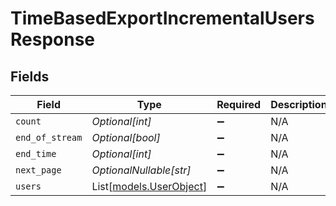 # TimeBasedExportIncrementalUsersResponse


## Fields

| Field                                              | Type                                               | Required                                           | Description                                        |
| -------------------------------------------------- | -------------------------------------------------- | -------------------------------------------------- | -------------------------------------------------- |
| `count`                                            | *Optional[int]*                                    | :heavy_minus_sign:                                 | N/A                                                |
| `end_of_stream`                                    | *Optional[bool]*                                   | :heavy_minus_sign:                                 | N/A                                                |
| `end_time`                                         | *Optional[int]*                                    | :heavy_minus_sign:                                 | N/A                                                |
| `next_page`                                        | *OptionalNullable[str]*                            | :heavy_minus_sign:                                 | N/A                                                |
| `users`                                            | List[[models.UserObject](../models/userobject.md)] | :heavy_minus_sign:                                 | N/A                                                |